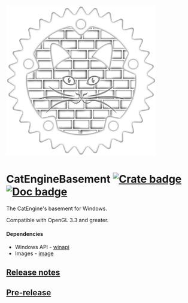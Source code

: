 # ![logo](https://github.com/Clomance/CatEngine/raw/master/basement/logo_400x400.png)

# CatEngineBasement [![Crate badge]][crates.io] [![Doc badge]][doc.rs]

[Crate badge]:https://img.shields.io/crates/v/cat_engine_basement.svg
[crates.io]:https://crates.io/crates/cat_engine_basement

[Doc badge]:https://img.shields.io/badge/documentation-doc.rs-green
[doc.rs]:https://docs.rs/cat_engine_basement/


The CatEngine's basement for Windows.

Compatible with OpenGL 3.3 and greater.

#### Dependencies
 - Windows API - [winapi](https://github.com/retep998/winapi-rs)
 - Images - [image](https://github.com/image-rs/image)


## [Release notes](RELEASE-NOTES.MD)

## [Pre-release](https://github.com/Clomance/CatEngine/tree/pre-release)